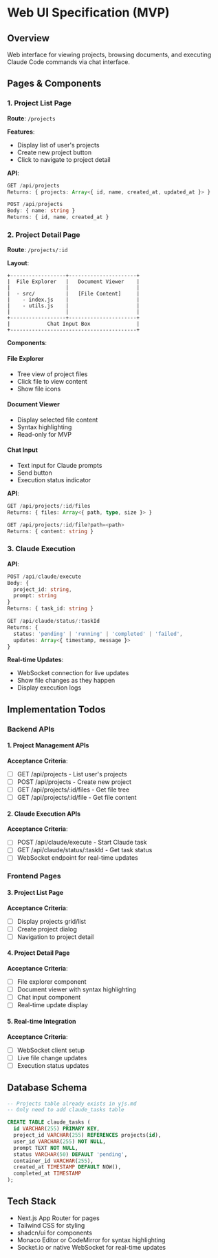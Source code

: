 # Web UI Specification (MVP)

## Overview

Web interface for viewing projects, browsing documents, and executing Claude Code commands via chat interface.

## Pages & Components

### 1. Project List Page

**Route**: `/projects`

**Features**:
- Display list of user's projects
- Create new project button
- Click to navigate to project detail

**API**:
```typescript
GET /api/projects
Returns: { projects: Array<{ id, name, created_at, updated_at }> }

POST /api/projects
Body: { name: string }
Returns: { id, name, created_at }
```

### 2. Project Detail Page

**Route**: `/projects/:id`

**Layout**:
```
+------------------+----------------------+
|  File Explorer   |   Document Viewer    |
|                  |                      |
|  - src/          |   [File Content]     |
|    - index.js    |                      |
|    - utils.js    |                      |
|                  |                      |
+------------------+----------------------+
|            Chat Input Box               |
+-----------------------------------------+
```

**Components**:

#### File Explorer
- Tree view of project files
- Click file to view content
- Show file icons

#### Document Viewer
- Display selected file content
- Syntax highlighting
- Read-only for MVP

#### Chat Input
- Text input for Claude prompts
- Send button
- Execution status indicator

**API**:
```typescript
GET /api/projects/:id/files
Returns: { files: Array<{ path, type, size }> }

GET /api/projects/:id/file?path=<path>
Returns: { content: string }
```

### 3. Claude Execution

**API**:
```typescript
POST /api/claude/execute
Body: { 
  project_id: string,
  prompt: string 
}
Returns: { task_id: string }

GET /api/claude/status/:taskId
Returns: { 
  status: 'pending' | 'running' | 'completed' | 'failed',
  updates: Array<{ timestamp, message }> 
}
```

**Real-time Updates**:
- WebSocket connection for live updates
- Show file changes as they happen
- Display execution logs

## Implementation Todos

### Backend APIs

#### 1. Project Management APIs
**Acceptance Criteria**:
- [ ] GET /api/projects - List user's projects
- [ ] POST /api/projects - Create new project
- [ ] GET /api/projects/:id/files - Get file tree
- [ ] GET /api/projects/:id/file - Get file content

#### 2. Claude Execution APIs
**Acceptance Criteria**:
- [ ] POST /api/claude/execute - Start Claude task
- [ ] GET /api/claude/status/:taskId - Get task status
- [ ] WebSocket endpoint for real-time updates

### Frontend Pages

#### 3. Project List Page
**Acceptance Criteria**:
- [ ] Display projects grid/list
- [ ] Create project dialog
- [ ] Navigation to project detail

#### 4. Project Detail Page
**Acceptance Criteria**:
- [ ] File explorer component
- [ ] Document viewer with syntax highlighting
- [ ] Chat input component
- [ ] Real-time update display

#### 5. Real-time Integration
**Acceptance Criteria**:
- [ ] WebSocket client setup
- [ ] Live file change updates
- [ ] Execution status updates

## Database Schema

```sql
-- Projects table already exists in yjs.md
-- Only need to add claude_tasks table

CREATE TABLE claude_tasks (
  id VARCHAR(255) PRIMARY KEY,
  project_id VARCHAR(255) REFERENCES projects(id),
  user_id VARCHAR(255) NOT NULL,
  prompt TEXT NOT NULL,
  status VARCHAR(50) DEFAULT 'pending',
  container_id VARCHAR(255),
  created_at TIMESTAMP DEFAULT NOW(),
  completed_at TIMESTAMP
);
```

## Tech Stack

- Next.js App Router for pages
- Tailwind CSS for styling
- shadcn/ui for components
- Monaco Editor or CodeMirror for syntax highlighting
- Socket.io or native WebSocket for real-time updates